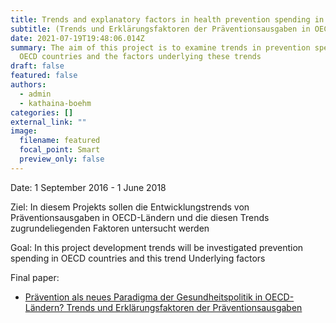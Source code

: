 ```yaml
---
title: Trends and explanatory factors in health prevention spending in OECD countries
subtitle: (Trends und Erklärungsfaktoren der Präventionsausgaben in OECD-Ländern)
date: 2021-07-19T19:48:06.014Z
summary: The aim of this project is to examine trends in prevention spending in
  OECD countries and the factors underlying these trends
draft: false
featured: false
authors:
  - admin
  - kathaina-boehm
categories: []
external_link: ""
image:
  filename: featured
  focal_point: Smart
  preview_only: false
---
```

Date: 1 September 2016 - 1 June 2018

Ziel: In diesem Projekts sollen die Entwicklungstrends von Präventionsausgaben in OECD-Ländern und die diesen Trends zugrundeliegenden Faktoren untersucht werden

Goal: In this project development trends will be investigated prevention spending in OECD countries and this trend Underlying factors



Final paper: 

* [Prävention als neues Paradigma der Gesundheitspolitik in OECD-Ländern? Trends und Erklärungsfaktoren der Präventionsausgaben](https://www.simon-ress.de/publication/pravention-als-neues-paradigma-der-gesundheitspolitik-in-oecd-landern-trends-und-erklarungsfaktoren-der-praventionsausgaben/)
